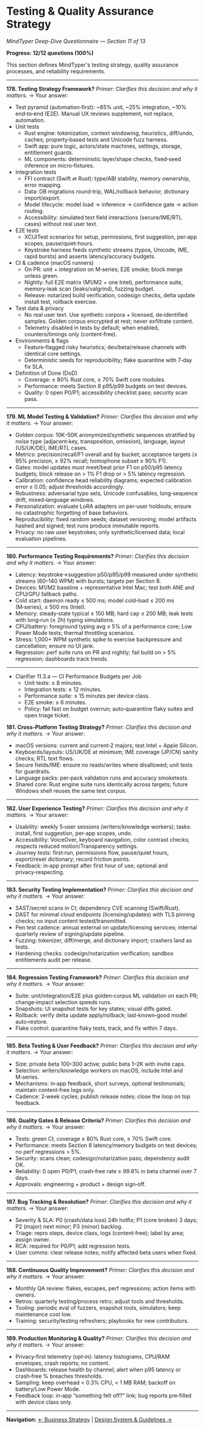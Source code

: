 # Testing & Quality Assurance Strategy
_MindTyper Deep-Dive Questionnaire — Section 11 of 13_

**Progress: 12/12 questions (100%)**

This section defines MindTyper's testing strategy, quality assurance processes, and reliability requirements.

---

**178. Testing Strategy Framework?**
*Primer: Clarifies this decision and why it matters.*
→ Your answer:

- Test pyramid (automation‑first): ~65% unit, ~25% integration, ~10% end‑to‑end (E2E). Manual UX reviews supplement, not replace, automation.
- Unit tests
  - Rust engine: tokenization, context windowing, heuristics, diff/undo, caches; property‑based tests and Unicode fuzz harness.
  - Swift app: pure logic, actors/state machines, settings, storage, entitlement guards.
  - ML components: deterministic layer/shape checks, fixed‑seed inference on micro‑fixtures.
- Integration tests
  - FFI contract (Swift ⇄ Rust): type/ABI stability, memory ownership, error mapping.
  - Data: DB migrations round‑trip, WAL/rollback behavior, dictionary import/export.
  - Model lifecycle: model load → inference → confidence gate → action routing.
  - Accessibility: simulated text field interactions (secure/IME/RTL cases) without real user text.
- E2E tests
  - XCUITest scenarios for setup, permissions, first suggestion, per‑app scopes, pause/quiet‑hours.
  - Keystroke harness feeds synthetic streams (typos, Unicode, IME, rapid bursts) and asserts latency/accuracy budgets.
- CI & cadence (macOS runners)
  - On PR: unit + integration on M‑series; E2E smoke; block merge unless green.
  - Nightly: full E2E matrix (M1/M2 + one Intel), performance suite, memory‑leak scan (leaks/valgrind), fuzzing budget.
  - Release: notarized build verification, codesign checks, delta update install test, rollback exercise.
- Test data & privacy
  - No real user text. Use synthetic corpora + licensed, de‑identified samples. Golden corpus encrypted at rest; never exfiltrate content.
  - Telemetry disabled in tests by default; when enabled, counters/timings only (content‑free).
- Environments & flags
  - Feature‑flagged risky heuristics; dev/beta/release channels with identical core settings.
  - Deterministic seeds for reproducibility; flake quarantine with 7‑day fix SLA.
- Definition of Done (DoD)
  - Coverage: ≥ 80% Rust core, ≥ 70% Swift core modules.
  - Performance: meets Section 8 p95/p99 budgets on test devices.
  - Quality: 0 open P0/P1; accessibility checklist pass; security scan pass.

---

**179. ML Model Testing & Validation?**
*Primer: Clarifies this decision and why it matters.*
→ Your answer:

- Golden corpus: 10K–50K anonymized/synthetic sequences stratified by noise type (adjacent‑key, transposition, omission), language, layout (US/UK/DE), IME/RTL cases.
- Metrics: precision/recall/F1 overall and by bucket; acceptance targets (≥ 95% precision, ≥ 92% recall; homophone subset ≥ 90% F1).
- Gates: model updates must meet/beat prior F1 on p50/p95 latency budgets; block release on > 1% F1 drop or > 5% latency regression.
- Calibration: confidence head reliability diagrams; expected calibration error ≤ 0.05; adjust thresholds accordingly.
- Robustness: adversarial typo sets, Unicode confusables, long‑sequence drift, mixed‑language windows.
- Personalization: evaluate LoRA adapters on per‑user holdouts; ensure no catastrophic forgetting of base behaviors.
- Reproducibility: fixed random seeds; dataset versioning; model artifacts hashed and signed; test runs produce immutable reports.
- Privacy: no raw user keystrokes; only synthetic/licensed data; local evaluation pipelines.

---

**180. Performance Testing Requirements?**
*Primer: Clarifies this decision and why it matters.*
→ Your answer:

- Latency: keystroke→suggestion p50/p95/p99 measured under synthetic streams (60–140 WPM) with bursts; targets per Section 8.
- Devices: M1/M2 baseline + representative Intel Mac; test both ANE and CPU/GPU fallback paths.
- Cold start: daemon ready ≤ 500 ms; model cold‑load ≤ 200 ms (M‑series), ≤ 500 ms (Intel).
- Memory: steady‑state typical ≤ 150 MB; hard cap ≤ 200 MB; leak tests with long‑run (≥ 2h) typing simulations.
- CPU/battery: foreground typing avg ≤ 5% of a performance core; Low Power Mode tests; thermal throttling scenarios.
- Stress: 1,000+ WPM synthetic spike to exercise backpressure and cancellation; ensure no UI jank.
- Regression: perf suite runs on PR and nightly; fail build on > 5% regression; dashboards track trends.

---

 - Clarifier 11.3.a — CI Performance Budgets per Job
   - Unit tests: ≤ 8 minutes.
   - Integration tests: ≤ 12 minutes.
   - Performance suite: ≤ 15 minutes per device class.
   - E2E smoke: ≤ 6 minutes.
   - Policy: fail fast on budget overrun; auto‑quarantine flaky suites and open triage ticket.

**181. Cross-Platform Testing Strategy?**
*Primer: Clarifies this decision and why it matters.*
→ Your answer:

- macOS versions: current and current‑2 majors; test Intel + Apple Silicon.
- Keyboards/layouts: US/UK/DE at minimum; IME coverage (JP/CN) sanity checks; RTL text flows.
- Secure fields/IME: ensure no reads/writes where disallowed; unit tests for guardrails.
- Language packs: per‑pack validation runs and accuracy smoketests.
- Shared core: Rust engine suite runs identically across targets; future Windows shell reuses the same test corpus.

---

**182. User Experience Testing?**
*Primer: Clarifies this decision and why it matters.*
→ Your answer:

- Usability: weekly 5‑user sessions (writers/knowledge workers); tasks: install, first suggestion, per‑app scopes, undo.
- Accessibility: VoiceOver, keyboard navigation, color contrast checks; respects reduced motion/Transparency settings.
- Journey tests: first‑run, permissions flow, pause/quiet hours, export/reset dictionary; record friction points.
- Feedback: in‑app prompt after first hour of use; optional and privacy‑respecting.

---

**183. Security Testing Implementation?**
*Primer: Clarifies this decision and why it matters.*
→ Your answer:

- SAST/secret scans in CI; dependency CVE scanning (Swift/Rust).
- DAST for minimal cloud endpoints (licensing/updates) with TLS pinning checks; no input content tested/transmitted.
- Pen test cadence: annual external on update/licensing services; internal quarterly review of signing/update pipeline.
- Fuzzing: tokenizer, diff/merge, and dictionary import; crashers land as tests.
- Hardening checks: codesign/notarization verification; sandbox entitlements audit per release.

---

**184. Regression Testing Framework?**
*Primer: Clarifies this decision and why it matters.*
→ Your answer:

- Suite: unit/integration/E2E plus golden‑corpus ML validation on each PR; change‑impact selection speeds runs.
- Snapshots: UI snapshot tests for key states; visual diffs gated.
- Rollback: verify delta update apply/rollback; last‑known‑good model auto‑restore.
- Flake control: quarantine flaky tests, track, and fix within 7 days.

---

**185. Beta Testing & User Feedback?**
*Primer: Clarifies this decision and why it matters.*
→ Your answer:

- Size: private beta 100–300 active; public beta 1–2K with invite caps.
- Selection: writers/knowledge workers on macOS; include Intel and M‑series.
- Mechanisms: in‑app feedback, short surveys, optional testimonials; maintain content‑free logs only.
- Cadence: 2‑week cycles; publish release notes; close the loop on top feedback.

---

**186. Quality Gates & Release Criteria?**
*Primer: Clarifies this decision and why it matters.*
→ Your answer:

- Tests: green CI; coverage ≥ 80% Rust core, ≥ 70% Swift core.
- Performance: meets Section 8 latency/memory budgets on test devices; no perf regressions > 5%.
- Security: scans clean; codesign/notarization pass; dependency audit OK.
- Reliability: 0 open P0/P1; crash‑free rate ≥ 99.8% in beta channel over 7 days.
- Approvals: engineering + product + design sign‑off.

---

**187. Bug Tracking & Resolution?**
*Primer: Clarifies this decision and why it matters.*
→ Your answer:

- Severity & SLA: P0 (crash/data loss) 24h hotfix; P1 (core broken) 3 days; P2 (major) next minor; P3 (minor) backlog.
- Triage: repro steps, device class, logs (content‑free); label by area; assign owner.
- RCA: required for P0/P1; add regression tests.
- User comms: clear release notes; notify affected beta users when fixed.

---

**188. Continuous Quality Improvement?**
*Primer: Clarifies this decision and why it matters.*
→ Your answer:

- Monthly QA review: flakes, escapes, perf regressions; action items with owners.
- Retros: quarterly testing/process retro; adjust tools and thresholds.
- Tooling: periodic eval of fuzzers, snapshot tools, simulators; keep maintenance cost low.
- Training: security/testing refreshers; playbooks for new contributors.

---

**189. Production Monitoring & Quality?**
*Primer: Clarifies this decision and why it matters.*
→ Your answer:

- Privacy‑first telemetry (opt‑in): latency histograms, CPU/RAM envelopes, crash reports; no content.
- Dashboards: release health by channel; alert when p95 latency or crash‑free % breaches thresholds.
- Sampling: keep overhead < 0.3% CPU, < 1 MB RAM; backoff on battery/Low Power Mode.
- Feedback loop: in‑app “something felt off?” link; bug reports pre‑filled with device class only.

---

**Navigation:**
[← Business Strategy](10_business_strategy.md) | [Design System & Guidelines →](12_design_system.md)